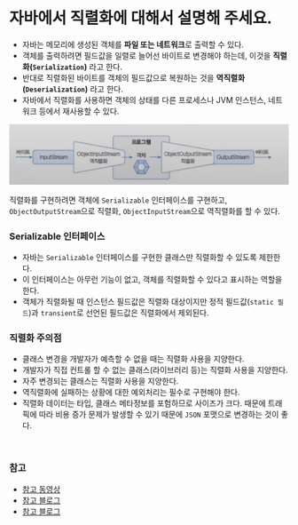 # 자바에서 직렬화에 대해서 설명해 주세요.

- 자바는 메모리에 생성된 객체를 **파일 또는 네트워크**로 출력할 수 있다.
- 객체를 출력하려면 필드값을 일렬로 늘어선 바이트로 변경해야 하는데, 이것을 **직렬화(`Serialization`)** 라고 한다.
- 반대로 직렬화된 바이트를 객체의 필드값으로 복원하는 것을 **역직렬화(`Deserialization`)** 라고 한다.
- 자바에서 직렬화를 사용하면 객체의 상태를 다른 프로세스나 JVM 인스턴스, 네트워크 등에서 재사용할 수 있다.

![img_10.png](image/img_10.png)

직렬화를 구현하려면 객체에 `Serializable` 인터페이스를 구현하고, `ObjectOutputStream`으로 직렬화, `ObjectInputStream`으로 역직렬화를 할 수 있다.

### Serializable 인터페이스

- 자바는 `Serializable` 인터페이스를 구현한 클래스만 직렬화할 수 있도록 제한한다.
- 이 인터페이스는 아무런 기능이 없고, 객체를 직렬화할 수 있다고 표시하는 역할을 한다.
- 객체가 직렬화될 때 인스턴스 필드값은 직렬화 대상이지만 정적 필드값(`static 필드`)과 `transient`로 선언된 필드값은 직렬화에서 제외된다.

### 직렬화 주의점

- 클래스 변경을 개발자가 예측할 수 없을 때는 직렬화 사용을 지양한다.
- 개발자가 직접 컨트롤 할 수 없는 클래스(라이브러리 등)는 직렬화 사용을 지양한다.
- 자주 변경되는 클래스는 직렬화 사용을 지양한다.
- 역직렬화에 실패하는 상황에 대한 예외처리는 필수로 구현해야 한다.
- 직렬화 데이터는 타입, 클래스 메타정보를 포험하므로 사이즈가 크다. 때문에 트래픽에 따라 비용 증가 문제가 발생할 수 있기 때문에 `JSON` 포맷으로 변경하는 것이 좋다.


<br>

### 참고
- [참고 동영상](https://www.youtube.com/watch?v=XpPZ7duqNj4)
- [참고 블로그](https://gyoogle.dev/blog/computer-language/Java/Serialization.html)
- [참고 블로그](https://inpa.tistory.com/entry/JAVA-%E2%98%95-%EC%A7%81%EB%A0%AC%ED%99%94Serializable-%EC%99%84%EB%B2%BD-%EB%A7%88%EC%8A%A4%ED%84%B0%ED%95%98%EA%B8%B0#%EC%9E%90%EB%B0%94_%EC%A7%81%EB%A0%AC%ED%99%94_%EB%AC%B8%EC%A0%9C%EC%A0%90)